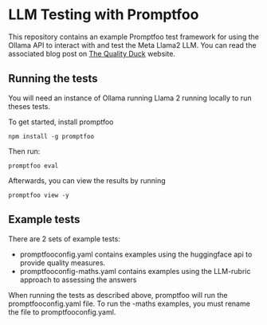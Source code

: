 # LLM Testing with Promptfoo
This repository contains an example Promptfoo test framework for using the Ollama API to interact with and test the Meta Llama2 LLM. You can read the associated blog post on [The Quality Duck](https://www.thequalityduck.co.uk/how-to-automate-your-prompt-engineering-matrix-with-promptfoo/) website.

## Running the tests

You will need an instance of Ollama running Llama 2 running locally to run theses tests.

To get started, install promptfoo
```
npm install -g promptfoo
```

Then run:
```
promptfoo eval
```

Afterwards, you can view the results by running 

```
promptfoo view -y
```

## Example tests
There are 2 sets of example tests:

- promptfooconfig.yaml contains examples using the huggingface api to provide quality measures.
- promptfooconfig-maths.yaml contains examples using the LLM-rubric approach to assessing the answers

When running the tests as described above, promptfoo will run the promptfooconfig.yaml file.
To run the -maths examples, you must rename the file to promptfooconfig.yaml.
